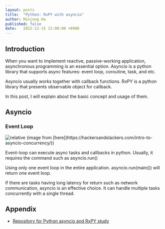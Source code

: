 ```yaml
---
layout: posts
title:  "Python: RxPY with asyncio"
author: Minjong Ha
published: false
date:   2022-12-15 12:00:00 +0900
---
```


<!--- Lets study about python asyncio and rx with event_loop() --->


## Introduction

When you want to implement reactive, passive-working application, asynchronous programming is an essential option.
Asyncio is a python library that supports async features: event loop, coroutine, task, and etc.

Asyncio usually works together with callback functions.
RxPY is a python library that presents observable object for callback.

In this post, I will explain about the basic concept and usage of them.


## Asyncio

### Event Loop


<img data-action="zoom" src='{{ "../assets/images/posts/2022-12-20-python-asyncio-rx/async_eventloop.jpg" | relative_url }}' alt='relative'>
(image from [here](https://hackersandslackers.com/intro-to-asyncio-concurrency/))

Event-loop can execute async tasks and callbacks in python.
Usually, it requires the command such as asyncio.run()

Using only one event loop in the entire application.
asyncio.run(main()) will return one event loop.


If there are tasks having long latency for return such as network communication, asyncio is an effective choice.
It can handle multiple tasks concurrently with a single thread.


## Appendix

- [Repository for Python asyncio and RxPY study](https://github.com/minjong-ha/python-asyncio-study)
